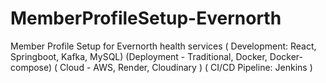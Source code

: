 # MemberProfileSetup-Evernorth
Member Profile Setup for Evernorth health services 
( Development: React, Springboot, Kafka, MySQL) 
(Deployment - Traditional, Docker, Docker-compose) 
( Cloud - AWS, Render, Cloudinary ) 
( CI/CD Pipeline: Jenkins )
